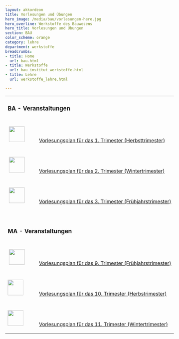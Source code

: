 ```yaml
---
layout: akkordeon
title: Vorlesungen und Übungen
hero_image: /media/bau/vorlesungen-hero.jpg
hero_overline: Werkstoffe des Bauwesens
hero_title: Vorlesungen und Übungen
section: BAU
color_scheme: orange
category: lehre
department: werkstoffe
breadcrumbs:
- title: Home
  url: bau.html
- title: Werkstoffe
  url: bau_institut_werkstoffe.html
- title: Lehre
  url: werkstoffe_lehre.html

---
```


<div id="content-core">
  <div class="" id="parent-fieldname-text-03c92d7e518b458d89a3d914f7bcbad7">
    <table style="width: 600px;" cellspacing="1" cellpadding="1" border="0">
	  <tbody>
		<tr>
		  <td colspan="2">
			<h3>BA - Veranstaltungen</h3>
		  </td>
		</tr>
		<tr>
		  <td style="width: 80px;"><span class="link-internal-js">&nbsp;</span><a href="https://www.unibw.de/werkstoffe/lehre/vorlesungen/herbsttrimester-2015-1.pdf"><img alt="" src="https://www.unibw.de/werkstoffe/lehre/vorlesungen/taste-c15-kl.png/image_preview" style="width: 50px; height: 50px; margin-top: 5px; margin-bottom: 5px;"></a></td>
		  <td>
			<p><br>
			  <br>
			  <span class="fa fa-file-pdf-o">&nbsp;</span><a href="https://www.unibw.de/werkstoffe/lehre/vorlesungen/stundenplan-ht-202016-final.pdf">Vorlesungsplan für das 1. Trimester (Herbsttrimester)</a></p>
		  </td>
		</tr>
		<tr>
		  <td><span class="link-internal-js">&nbsp;</span><a href="https://www.unibw.de/werkstoffe/lehre/vorlesungen/stundenplan-wt-2017-081216.pdf"><img alt="" src="https://www.unibw.de/werkstoffe/lehre/vorlesungen/taste-c15-kl.png/image_preview" style="width: 50px; height: 50px; margin-top: 5px; margin-bottom: 5px;"></a></td>
		  <td>
			<p><br>
			  <br>
			  <span class="fa fa-file-pdf-o">&nbsp;</span><a href="https://www.unibw.de/werkstoffe/lehre/vorlesungen/stundenplan-wt-2017-081216.pdf">Vorlesungsplan für das 2. Trimester (Wintertrimester)</a></p>
		  </td>
		</tr>
		<tr>
		  <td><span class="link-internal-js">&nbsp;</span><a href="https://www.unibw.de/werkstoffe/lehre/vorlesungen/fruhjahrstrimester-2016-1.pdf"><img alt="" src="https://www.unibw.de/werkstoffe/lehre/vorlesungen/taste-c15-kl.png/image_preview" style="width: 50px; height: 50px; margin-top: 5px; margin-bottom: 5px;"></a></td>
		  <td>
			<p><br>
			  <br>
			  <span class="fa fa-file-pdf-o">&nbsp;</span><a href="https://www.unibw.de/werkstoffe/lehre/vorlesungen/fruhjahrstrimester-2016-1.pdf">Vorlesungsplan für das 3. Trimester (Frühjahrstrimester)</a></p>
		  </td>
		</tr>
		<tr>
		  <td>&nbsp;</td>
		  <td>&nbsp;</td>
		</tr>
		<tr>
		  <td colspan="2">
			<h3>MA - Veranstaltungen</h3>
		  </td>
		</tr>
		<tr>
		  <td><span class="link-internal-js">&nbsp;</span><a href="https://www.unibw.de/werkstoffe/lehre/vorlesungen/150407-vorlesungstermine-leichte-und-transparente.pdf"><img alt="" src="https://www.unibw.de/werkstoffe/lehre/vorlesungen/taste-c15-kl.png/image_preview" style="width: 50px; height: 50px; margin-top: 5px; margin-bottom: 5px;"></a></td>
		  <td>
			<p><br>
			  <br>
			  <span class="fa fa-file-pdf-o">&nbsp;</span><a href="https://www.unibw.de/werkstoffe/lehre/vorlesungen/150407-vorlesungstermine-leichte-und-transparente.pdf">Vorlesungsplan für das 9. Trimester (Frühjahrstrimester)</a></p>
		  </td>
		</tr>
		<tr>
		  <td><img alt="" src="https://www.unibw.de/werkstoffe/lehre/vorlesungen/taste-c15-kl.png/image_preview" style="width: 50px; height: 50px; margin-top: 5px; margin-bottom: 5px;"></td>
		  <td>
			<p><br>
			  <br>
			  <span class="fa fa-file-pdf-o">&nbsp;</span><a href="https://www.unibw.de/werkstoffe/lehre/vorlesungen/ht2014-sonderbetone.pdf">Vorlesungsplan für das 10. Trimester (Herbstrimester)</a></p>
		  </td>
		</tr>
		<tr>
		  <td><img alt="" src="https://www.unibw.de/werkstoffe/lehre/vorlesungen/taste-c15-kl.png/image_preview" style="width: 50px; height: 50px; margin-top: 5px; margin-bottom: 5px;"></td>
		  <td>
			<p><br>
			  <br>
			  <span class="fa fa-file-pdf-o">&nbsp;</span><a href="https://www.unibw.de/werkstoffe/lehre/vorlesungen/sonderbetone-wt-2015-1.pdf">Vorlesungsplan für das 11. Trimester (Wintertrimester)</a></p>
		  </td>
		</tr>
	  </tbody>
    </table>
  </div>
</div>
